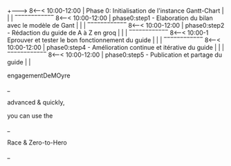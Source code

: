 +---> 8<--< 10:00-12:00 | Phase 0: Initialisation de l'instance Gantt-Chart |
|
| ‾‾‾‾‾‾‾‾‾‾‾‾ 8<--< 10:00-12:00 | phase0:step1 - Elaboration du bilan avec le modèle de Gant |
|
| ‾‾‾‾‾‾‾‾‾‾‾‾ 8<--< 10:00-12:00 | phase0:step2 - Rédaction du guide de A à Z en groq |
|
| ‾‾‾‾‾‾‾‾‾‾‾‾ 8<--< 10:00-1 Eprouver et tester le bon fonctionnement du guide |
|
| ‾‾‾‾‾‾‾‾‾‾‾‾ 8<--< 10:00-12:00 | phase0:step4 - Amélioration continue et itérative du guide |
|
| ‾‾‾‾‾‾‾‾‾‾‾‾ 8<--< 10:00-12:00 | phase0:step5 - Publication et partage du guide |
|

  

  

  

  

  

  

  

  

  


































 

 

 

 

 

 

 

 

 

 

 

 

 

 

 

 

 

 

 

 

 

 

 

 

 

 

 

 

 

 

 

 

 

 

 

 

 

 

 

 

 

 

 

 

 

 

 

 

 

 

 

 

 

 

 

 

 

 

 

 

 

 

 

 

 

 

 

 

 

 

 

 

 

 

 

 

 

 

 

 
 engagementDeMOyre 





































































































_



















































































 advanced & quickly,

you can use the 





































































































_












































































 Race & Zero-to-Hero




















































































_




















































































 

 

 

 

 

 

 

 

 

 

 

 

 

 

 

 

 

 

 

 

 

 

 

 

 

 

 

 

 

 

 

 

 

 

 

 

 

 

 

 

 

 

 

 

 

 

 

 

 

 

 

 

 

 

 

 

 

 

 
 

 

 

 

 

 

 

 

 

 

 

 

 

 

 

 

 

 

 

 

 

 

 

 

 

 

 
 

 

 

 

 

 

 

 

 

 

 

 

 

 

 

 

 

 

 

 

 

 

 

 

 

 

 

 

 

 

 

 

 

 

 

 

 

 

 

 

 

 

 

 

 

 

 

 
 

 

 

 

 

 

 

 

 

 

 

 

 

 

 

 

 

 

 

 

 

 

 

 

 

 

 

 

 

 

 

 

 

 
 

 

 

 

 

 

 

 

 

 

 

 

 

 

 

 

 

 

 

 

 

 

 

 

 

 

 

 

 

 

 

 

 

 

 

 

 

 

 

 

 

 

 

 

 

 

 
 

 

 

 

 

 

 

 

 

 

 

 

 

 

 

 

 

 

 

 

 

 

 

 

 

 

 

 

 

 

 

 

 

 

 

 

 

 

 

 

 

 

 

 


